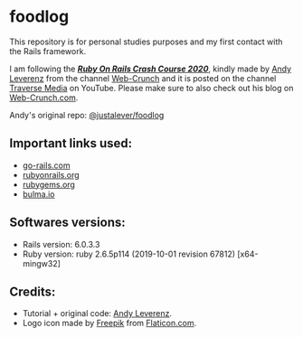 # foodlog

This repository is for personal studies purposes and my first contact with the Rails framework.

I am following the [***Ruby On Rails Crash Course 2020***](https://www.youtube.com/watch?v=B3Fbujmgo60), kindly made by [Andy Leverenz](https://www.justalever.com/) from the channel [Web-Crunch](https://www.youtube.com/c/Webcrunch) and it is posted on the channel [Traverse Media](https://www.youtube.com/user/TechGuyWeb) on YouTube. Please make sure to also check out his blog on [Web-Crunch.com](https://web-crunch.com/).

Andy's original repo: [@justalever/foodlog](https://github.com/justalever/foodlog)

## Important links used:
- [go-rails.com](https://gorails.com/)
- [rubyonrails.org](https://rubyonrails.org/)
- [rubygems.org](https://rubygems.org/)
- [bulma.io](https://bulma.io/)

## Softwares versions:
- Rails version: 6.0.3.3
- Ruby version: ruby 2.6.5p114 (2019-10-01 revision 67812) [x64-mingw32]

## Credits:
- Tutorial + original code: [Andy Leverenz](https://www.justalever.com/).
- Logo icon made by [Freepik](https://www.flaticon.com/authors/freepik) from [Flaticon.com](https://www.flaticon.com/).